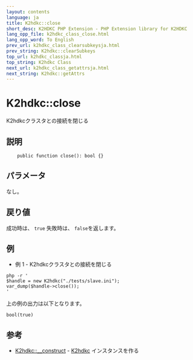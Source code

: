 ```yaml
---
layout: contents
language: ja
title: K2hdkc::close
short_desc: K2HDKC PHP Extension - PHP Extension library for K2HDKC
lang_opp_file: k2hdkc_class_close.html
lang_opp_word: To English
prev_url: k2hdkc_class_clearsubkeysja.html
prev_string: K2hdkc::clearSubkeys
top_url: k2hdkc_classja.html
top_string: K2hdkc Class
next_url: k2hdkc_class_getattrsja.html
next_string: K2hdkc::getAttrs
---
```


# K2hdkc::close
K2hdkcクラスタとの接続を閉じる

## 説明

```
    public function close(): bool {}
```



## パラメータ
なし。

## 戻り値
成功時は、 `true` 失敗時は、 `false`を返します。 

## 例
- 例 1 - K2hdkcクラスタとの接続を閉じる

```
php -r '
$handle = new K2hdkc("./tests/slave.ini");
var_dump($handle->close());
'
```

上の例の出力は以下となります。

```
bool(true)
```


## 参考
- [K2hdkc::__construct](k2hdkc_class_constructja.html) - [K2hdkc](k2hdkc_classja.html) インスタンスを作る

